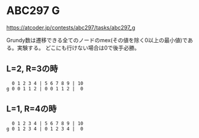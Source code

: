 # ABC297 G

https://atcoder.jp/contests/abc297/tasks/abc297_g

Grundy数は遷移できる全てのノードのmex(その値を除く0以上の最小値)である。実験する。
どこにも行けない場合は0で後手必勝。


## L=2, R=3の時

```
  0 1 2 3 4 | 5 6 7 8 9 | 10
g 0 0 1 1 2 | 0 0 1 1 2 |  0
```

## L=1, R=4の時

```
  0 1 2 3 4 | 5 6 7 8 9 | 10
g 0 1 2 3 4 | 0 1 2 3 4 |  0
```

